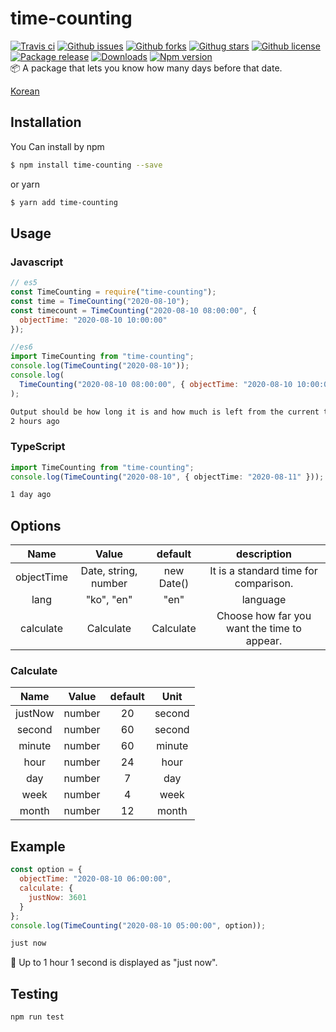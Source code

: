 # time-counting

[![Travis ci](https://travis-ci.org/Sh031224/time-counting.svg?branch=master)](https://travis-ci.org/github/Sh031224/time-counting)
[![Github issues](https://img.shields.io/github/issues/Sh031224/time-counting)](https://github.com/Sh031224/time-counting/)
[![Github forks](https://img.shields.io/github/forks/Sh031224/time-counting)](https://github.com/Sh031224/time-counting/)
[![Githug stars](https://img.shields.io/github/stars/Sh031224/time-counting)](https://github.com/Sh031224/time-counting/)
[![Github license](https://img.shields.io/github/license/Sh031224/time-counting)](https://github.com/Sh031224/time-counting/)
[![Package release](https://img.shields.io/github/v/release/Sh031224/time-counting)](https://github.com/Sh031224/time-counting)
[![Downloads](http://img.shields.io/npm/dm/time-counting.svg?style=flat)](https://www.npmjs.com/package/time-counting)
[![Npm version](https://img.shields.io/npm/v/time-counting)](https://www.npmjs.com/package/time-counting)
<br/>
📦 A package that lets you know how many days before that date.

[Korean](https://github.com/Sh031224/time-counting/blob/master/README.ko.md)

## Installation

You Can install by npm

```sh
$ npm install time-counting --save
```

or yarn

```sh
$ yarn add time-counting
```

## Usage

### Javascript

```javascript
// es5
const TimeCounting = require("time-counting");
const time = TimeCounting("2020-08-10");
const timecount = TimeCounting("2020-08-10 08:00:00", {
  objectTime: "2020-08-10 10:00:00"
});

//es6
import TimeCounting from "time-counting";
console.log(TimeCounting("2020-08-10"));
console.log(
  TimeCounting("2020-08-10 08:00:00", { objectTime: "2020-08-10 10:00:00" })
);
```

```sh
Output should be how long it is and how much is left from the current time.
2 hours ago
```

### TypeScript

```typescript
import TimeCounting from "time-counting";
console.log(TimeCounting("2020-08-10", { objectTime: "2020-08-11" }));
```

```sh
1 day ago
```

## Options

|    Name    |        Value         |  default   |                 description                 |
| :--------: | :------------------: | :--------: | :-----------------------------------------: |
| objectTime | Date, string, number | new Date() |    It is a standard time for comparison.    |
|    lang    |      "ko", "en"      |    "en"    |                  language                   |
| calculate  |      Calculate       | Calculate  | Choose how far you want the time to appear. |

### Calculate

|  Name   | Value  | default |  Unit  |
| :-----: | :----: | :-----: | :----: |
| justNow | number |   20    | second |
| second  | number |   60    | second |
| minute  | number |   60    | minute |
|  hour   | number |   24    |  hour  |
|   day   | number |    7    |  day   |
|  week   | number |    4    |  week  |
|  month  | number |   12    | month  |

## Example

```javascript
const option = {
  objectTime: "2020-08-10 06:00:00",
  calculate: {
    justNow: 3601
  }
};
console.log(TimeCounting("2020-08-10 05:00:00", option));
```

```sh
just now
```

💬 Up to 1 hour 1 second is displayed as "just now".

## Testing

```sh
npm run test
```
